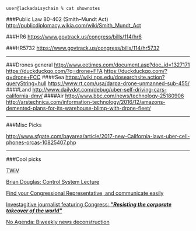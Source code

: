 `user@lackadaisychain % cat shownotes`

###Public Law 80-402 (Smith–Mundt Act)
http://publicdiplomacy.wikia.com/wiki/Smith_Mundt_Act

###HR6
https://www.govtrack.us/congress/bills/114/hr6

###HR5732
https://www.govtrack.us/congress/bills/114/hr5732

---

###Drones general
http://www.eetimes.com/document.asp?doc_id=1327171
https://duckduckgo.com/?q=drone+FFA
https://duckduckgo.com/?q=drone+FCC
####Sea
https://wiki.nps.edu/dosearchsite.action?queryString=hull
https://www.rt.com/usa/darpa-drone-unmanned-sub-455/
####Land
http://www.dailydot.com/debug/uber-self-driving-cars-california-dmv/
####Air
http://www.bbc.com/news/technology-25180906
http://arstechnica.com/information-technology/2016/12/amazons-demented-plans-for-its-warehouse-blimp-with-drone-fleet/

---

###Misc Picks

 http://www.sfgate.com/bayarea/article/2017-new-California-laws-uber-cell-phones-orcas-10825407.php

---

###Cool picks

[TWiV](http://www.microbe.tv/twiv/)

[Brian Douglas: Control System Lecture](https://www.youtube.com/user/ControlLectures)

[Find your Congressional Representative, and communicate easily](https://usecalltoaction.com)

[Investagitive journalist featuring Congress: ***"Resisting the corporate takeover of the world"***](www.congressionaldish.com)

[No Agenda: Biweekly news deconstruction](noagendashow.com)
